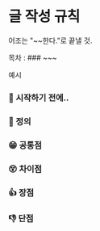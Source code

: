 # 글 작성 규칙

어조는 "~~한다."로 끝낼 것.

목차 : ### ~~~

예시

### 🎊 시작하기 전에..

### 📌 정의

### 😁 공통점

### 😵 차이점

### 👍 장점

### 👎 단점